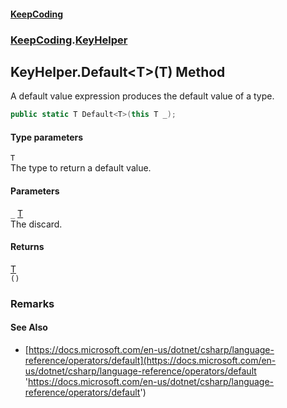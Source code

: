 #### [KeepCoding](index.md 'index')
### [KeepCoding](KeepCoding.md 'KeepCoding').[KeyHelper](KeyHelper.md 'KeepCoding.KeyHelper')
## KeyHelper.Default&lt;T&gt;(T) Method
A default value expression produces the default value of a type.  
```csharp
public static T Default<T>(this T _);
```
#### Type parameters
<a name='KeepCoding.KeyHelper.Default.T.(T).T'></a>
`T`  
The type to return a default value.
  
#### Parameters
<a name='KeepCoding.KeyHelper.Default.T.(T)._'></a>
`_` [T](KeyHelper.Default.nZ3lBfxevsoPZln8Fcn84Q.md#KeepCoding.KeyHelper.Default.T.(T).T 'KeepCoding.KeyHelper.Default&lt;T&gt;(T).T')  
The discard.
  
#### Returns
[T](KeyHelper.Default.nZ3lBfxevsoPZln8Fcn84Q.md#KeepCoding.KeyHelper.Default.T.(T).T 'KeepCoding.KeyHelper.Default&lt;T&gt;(T).T')  
`()`
### Remarks
#### See Also
- [https://docs.microsoft.com/en-us/dotnet/csharp/language-reference/operators/default](https://docs.microsoft.com/en-us/dotnet/csharp/language-reference/operators/default 'https://docs.microsoft.com/en-us/dotnet/csharp/language-reference/operators/default')
